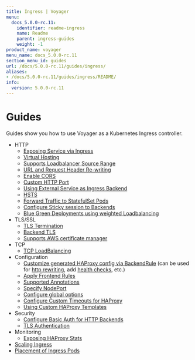 ```yaml
---
title: Ingress | Voyager
menu:
  docs_5.0.0-rc.11:
    identifier: readme-ingress
    name: Readme
    parent: ingress-guides
    weight: -1
product_name: voyager
menu_name: docs_5.0.0-rc.11
section_menu_id: guides
url: /docs/5.0.0-rc.11/guides/ingress/
aliases:
- /docs/5.0.0-rc.11/guides/ingress/README/
info:
  version: 5.0.0-rc.11
---
```


# Guides

Guides show you how to use Voyager as a Kubernetes Ingress controller.

- HTTP
  - [Exposing Service via Ingress](/docs/5.0.0-rc.11/guides/ingress/http/single-service)
  - [Virtual Hosting](/docs/5.0.0-rc.11/guides/ingress/http/virtual-hosting)
  - [Supports Loadbalancer Source Range](/docs/5.0.0-rc.11/guides/ingress/http/source-range)
  - [URL and Request Header Re-writing](/docs/5.0.0-rc.11/guides/ingress/http/rewrite-rules)
  - [Enable CORS](/docs/5.0.0-rc.11/guides/ingress/http/cors)
  - [Custom HTTP Port](/docs/5.0.0-rc.11/guides/ingress/http/custom-http-port)
  - [Using External Service as Ingress Backend](/docs/5.0.0-rc.11/guides/ingress/http/external-svc)
  - [HSTS](/docs/5.0.0-rc.11/guides/ingress/http/hsts)
  - [Forward Traffic to StatefulSet Pods](/docs/5.0.0-rc.11/guides/ingress/http/statefulset-pod)
  - [Configure Sticky session to Backends](/docs/5.0.0-rc.11/guides/ingress/http/sticky-session)
  - [Blue Green Deployments using weighted Loadbalancing](/docs/5.0.0-rc.11/guides/ingress/http/blue-green-deployment)
- TLS/SSL
  - [TLS Termination](/docs/5.0.0-rc.11/guides/ingress/tls/overview)
  - [Backend TLS](/docs/5.0.0-rc.11/guides/ingress/tls/backend-tls)
  - [Supports AWS certificate manager](/docs/5.0.0-rc.11/guides/ingress/tls/aws-cert-manager)
- TCP
  - [TCP LoadBalancing](/docs/5.0.0-rc.11/guides/ingress/tcp/overview)
- Configuration
  - [Customize generated HAProxy config via BackendRule](/docs/5.0.0-rc.11/guides/ingress/configuration/backend-rule) (can be used for [http rewriting](https://www.haproxy.com/doc/aloha/7.0/haproxy/http_rewriting.html), add [health checks](https://www.haproxy.com/doc/aloha/7.0/haproxy/healthchecks.html), etc.)
  - [Apply Frontend Rules](/docs/5.0.0-rc.11/guides/ingress/configuration/frontend-rule)
  - [Supported Annotations](/docs/5.0.0-rc.11/guides/ingress/configuration/annotations)
  - [Specify NodePort](/docs/5.0.0-rc.11/guides/ingress/configuration/node-port)
  - [Configure global options](/docs/5.0.0-rc.11/guides/ingress/configuration/default-options)
  - [Configure Custom Timeouts for HAProxy](/docs/5.0.0-rc.11/guides/ingress/configuration/default-timeouts)
  - [Using Custom HAProxy Templates](/docs/5.0.0-rc.11/guides/ingress/configuration/custom-templates)
- Security
  - [Configure Basic Auth for HTTP Backends](/docs/5.0.0-rc.11/guides/ingress/security/basic-auth)
  - [TLS Authentication](/docs/5.0.0-rc.11/guides/ingress/security/tls-auth)
- Monitoring
  - [Exposing HAProxy Stats](/docs/5.0.0-rc.11/guides/ingress/monitoring/stats)
- [Scaling Ingress](/docs/5.0.0-rc.11/guides/ingress/scaling)
- [Placement of Ingress Pods](/docs/5.0.0-rc.11/guides/ingress/pod-placement)
